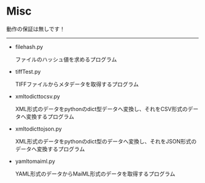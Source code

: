 # Misc

動作の保証は無しです！

---

* filehash.py

    ファイルのハッシュ値を求めるプログラム
* tiffTest.py

    TIFFファイルからメタデータを取得するプログラム
* xmltodicttocsv.py

    XML形式のデータをpythonのdict型データへ変換し、それをCSV形式のデータへ変換するプログラム
* xmltodicttojson.py

    XML形式のデータをpythonのdict型のデータへ変換し、それをJSON形式のデータへ変換するプログラム
* yamltomaiml.py

    YAML形式のデータからMaiML形式のデータを取得するプログラム
